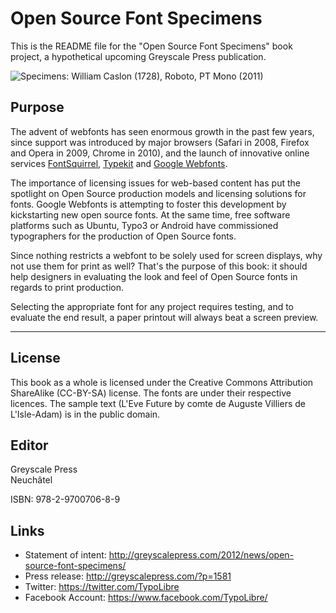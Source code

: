 Open Source Font Specimens
==========================

This is the README file for the "Open Source Font Specimens" book project, a hypothetical upcoming Greyscale Press publication.

![Specimens: William Caslon (1728), Roboto, PT Mono (2011)](https://github.com/greyscalepress/font-specimens/raw/master/img/graphic-sample-001.png)

## Purpose

The advent of webfonts has seen enormous growth in the past few years, since support was introduced by major browsers (Safari in 2008, Firefox and Opera in 2009, Chrome in 2010), and the launch of innovative online services [FontSquirrel][fl], [Typekit][tt] and [Google Webfonts][gs]. 

The importance of licensing issues for web-based content has put the spotlight on Open Source production models and licensing solutions for fonts. Google Webfonts is attempting to foster this development by kickstarting new open source fonts. At the same time, free software platforms such as Ubuntu, Typo3 or Android have commissioned typographers for the production of Open Source fonts.   

Since nothing restricts a webfont to be solely used for screen displays, why not use them for print as well? That's the purpose of this book: it should help designers in evaluating the look and feel of Open Source fonts in regards to print production. 

Selecting the appropriate font for any project requires testing, and to evaluate the end result, a paper printout will always beat a screen preview.

[fl]: http://www.fontsquirrel.com/
[tt]: http://www.typekit.com/
[gs]: http://www.google.com/webfonts#HomePlace:home

* * *

## License

This book as a whole is licensed under the Creative Commons Attribution ShareAlike (CC-BY-SA) license. The fonts are under their respective licences. The sample text (L'Eve Future by comte de Auguste Villiers de L'Isle-Adam) is in the public domain.

## Editor
Greyscale Press  
Neuchâtel

ISBN: 978-2-9700706-8-9

## Links

* Statement of intent: http://greyscalepress.com/2012/news/open-source-font-specimens/
* Press release: http://greyscalepress.com/?p=1581
* Twitter: https://twitter.com/TypoLibre
* Facebook Account: https://www.facebook.com/TypoLibre/
